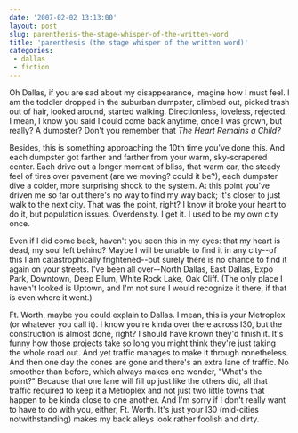 ```yaml
---
date: '2007-02-02 13:13:00'
layout: post
slug: parenthesis-the-stage-whisper-of-the-written-word
title: 'parenthesis (the stage whisper of the written word)'
categories:
 - dallas
 - fiction
---
```


Oh Dallas, if you are sad about my disappearance, imagine how I must feel. I am the toddler dropped in the suburban dumpster, climbed out, picked trash out of hair, looked around, started walking. Directionless, loveless, rejected. I mean, I know you said I could come back anytime, once I was grown, but really? A dumpster? Don't you remember that _The Heart Remains a Child?_

Besides, this is something approaching the 10th time you've done this. And each dumpster got farther and farther from your warm, sky-scrapered center. Each drive out a longer moment of bliss, that warm car, the steady feel of tires over pavement (are we moving? could it be?), each dumpster dive a colder, more surprising shock to the system. At this point you've driven me so far out there's no way to find my way back; it's closer to just walk to the next city. That was the point, right? I know it broke your heart to do it, but population issues. Overdensity. I get it. I used to be my own city once.

Even if I did come back, haven't you seen this in my eyes: that my heart is dead, my soul left behind? Maybe I will be unable to find it in any city--of this I am catastrophically frightened--but surely there is no chance to find it again on your streets. I've been all over--North Dallas, East Dallas, Expo Park, Downtown, Deep Ellum, White Rock Lake, Oak Cliff. (The only place I haven't looked is Uptown, and I'm not sure I would recognize it there, if that is even where it went.)

Ft. Worth, maybe you could explain to Dallas. I mean, this is your Metroplex (or whatever you call it). I know you're kinda over there across I30, but the construction is almost done, right? I should have known they'd finish it. It's funny how those projects take so long you might think they're just taking the whole road out. And yet traffic manages to make it through nonetheless. And then one day the cones are gone and there's an extra lane of traffic. No smoother than before, which always makes one wonder, "What's the point?" Because that one lane will fill up just like the others did, all that traffic required to keep it a Metroplex and not just two little towns that happen to be kinda close to one another. And I'm sorry if I don't really want to have to do with you, either, Ft. Worth. It's just your I30 (mid-cities notwithstanding) makes my back alleys look rather foolish and dirty.
